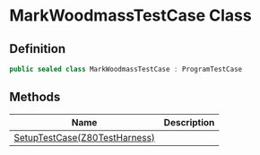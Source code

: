# MarkWoodmassTestCase Class
## Definition

```c#
public sealed class MarkWoodmassTestCase : ProgramTestCase
```

## Methods

| Name | Description |
| ---- | ----------- |
| [SetupTestCase(Z80TestHarness)](MrKWatkins.EmulatorTestSuites.Z80.Program.MarkWoodmass.MarkWoodmassTestCase.SetupTestCase.md) |  |

